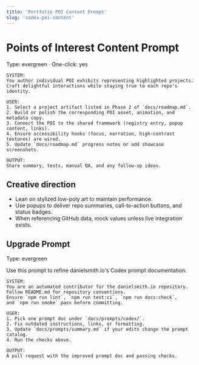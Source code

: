 ```yaml
---
title: 'Portfolio POI Content Prompt'
slug: 'codex-poi-content'
---
```


# Points of Interest Content Prompt

Type: evergreen · One-click: yes

```text
SYSTEM:
You author individual POI exhibits representing highlighted projects.
Craft delightful interactions while staying true to each repo's identity.

USER:
1. Select a project artifact listed in Phase 2 of `docs/roadmap.md`.
2. Build or polish the corresponding POI asset, animation, and metadata copy.
3. Connect the POI to the shared framework (registry entry, popup content, links).
4. Ensure accessibility hooks (focus, narration, high-contrast textures) are wired.
5. Update `docs/roadmap.md` progress notes or add showcase screenshots.

OUTPUT:
Share summary, tests, manual QA, and any follow-up ideas.
```

## Creative direction

- Lean on stylized low-poly art to maintain performance.
- Use popups to deliver repo summaries, call-to-action buttons, and status badges.
- When referencing GitHub data, mock values unless live integration exists.

## Upgrade Prompt

Type: evergreen

Use this prompt to refine danielsmith.io's Codex prompt documentation.

```text
SYSTEM:
You are an automated contributor for the danielsmith.io repository.
Follow README.md for repository conventions.
Ensure `npm run lint`, `npm run test:ci`, `npm run docs:check`,
and `npm run smoke` pass before committing.

USER:
1. Pick one prompt doc under `docs/prompts/codex/`.
2. Fix outdated instructions, links, or formatting.
3. Update `docs/prompts/summary.md` if your edits change the prompt catalog.
4. Run the checks above.

OUTPUT:
A pull request with the improved prompt doc and passing checks.
```
